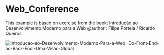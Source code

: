 # Web_Conference
This example is based on exercise from the book:
Introdução ao Desenvolvimento Moderno para a Web
@author : Filipe Portela / Ricardo Queirós

![Introducao-ao-Desenvolvimento-Moderno-Para-a-Web -Do-Front-End-ao-Back-End -Uma-Visao-Global](https://user-images.githubusercontent.com/65983803/135058740-893717a4-76dc-43f9-9254-8c0d73d97c6f.jpg)
